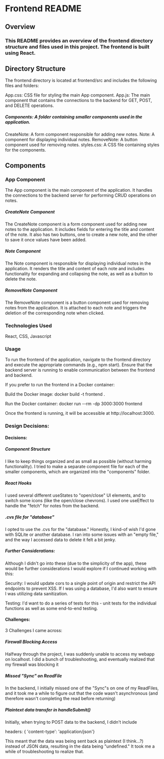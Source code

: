 # Frontend README
## Overview
### This README provides an overview of the frontend directory structure and files used in this project. The frontend is built using React.

## Directory Structure
The frontend directory is located at frontend/src and includes the following files and folders:

App.css: CSS file for styling the main App component.
App.js: The main component that contains the connections to the backend for GET, POST, and DELETE operations.
##### Components: A folder containing smaller components used in the application.
CreateNote: A form component responsible for adding new notes.
Note: A component for displaying individual notes.
RemoveNote: A button component used for removing notes.
styles.css: A CSS file containing styles for the components.

## Components
### App Component
The App component is the main component of the application. It handles the connections to the backend server for performing CRUD operations on notes.

##### CreateNote Component
The CreateNote component is a form component used for adding new notes to the application. It includes fields for entering the title and content of the note. It also has two buttons, one to create a new note, and the other to save it once values have been added.

##### Note Component
The Note component is responsible for displaying individual notes in the application. It renders the title and content of each note and includes functionality for expanding and collapsing the note, as well as a button to delete the note.

##### RemoveNote Component
The RemoveNote component is a button component used for removing notes from the application. It is attached to each note and triggers the deletion of the corresponding note when clicked.

### Technologies Used
React, CSS, Javascript

### Usage
To run the frontend of the application, navigate to the frontend directory and execute the appropriate commands (e.g., npm start). Ensure that the backend server is running to enable communication between the frontend and backend.

If you prefer to run the frontend in a Docker container:

Build the Docker image: docker build -t frontend .

Run the Docker container: docker run --rm -dp 3000:3000 frontend

Once the frontend is running, it will be accessible at http://localhost:3000.


### Design Decisions:

#### Decisions: 

##### Component Structure
I like to keep things organized and as small as possible (without harming functionality). I tried to make a separate component file for each of the smaller components, which are organized into the "components" folder. 

##### React Hooks   
I used several different useStates to "open/close" UI elements, and to switch some icons (like the open/close chevrons). I used one useEffect to handle the "fetch" for notes from the backend.

##### .cvs file for "database"
I opted to use the .cvs for the "database." Honestly, I kind-of wish I'd gone with SQLite or another database. I ran into some issues with an "empty file," and the way I accessed data to delete it felt a bit jenky. 

##### Further Considerations:
Although I didn't go into these (due to the simplicity of the app), these would be further considerations I would explore if I continued working with this: 

Security: I would update cors to a single point of origin and restrict the API endpoints to prevent XSS. If I was using a database, I'd also want to ensure I was utilizing data sanitization. 

Testing: I'd want to do a series of tests for this - unit tests for the individual functions as well as some end-to-end testing.

#### Challenges: 

3 Challenges I came across: 

##### Firewall Blocking Access
Halfway through the project, I was suddenly unable to access my webapp on localhost. I did a bunch of troubleshooting, and eventually realized that my firewall was blocking it

##### Missed "Sync" on ReadFile
In the backend, I initially missed one of the "Sync"s on one of my ReadFiles, and it took me a while to figure out that the code wasn't asynchronous (and therefore wasn't completing the read before returning)

##### Plaintext data transfer in handleSubmit()
Initially, when trying to POST data to the backend, I didn't include 

headers: { 'content-type': 'application/json'}

This meant that the data was being sent back as plaintext (I think...?) instead of JSON data, resulting in the data being "undefined." It took me a while of troubleshooting to realize that.  


